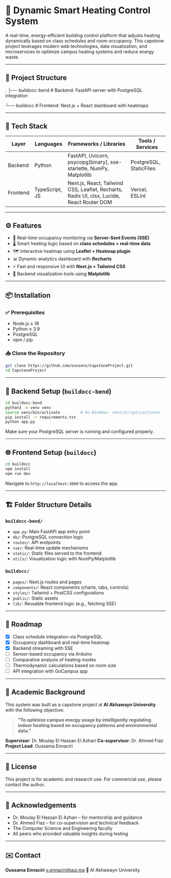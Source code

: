 # 🧠 Dynamic Smart Heating Control System

A real-time, energy-efficient building control platform that adjusts heating dynamically based on class schedules and room occupancy. This capstone project leverages modern web technologies, data visualization, and microservices to optimize campus heating systems and reduce energy waste.

---

## 📂 Project Structure

.
├── buildocc-bend     # Backend: FastAPI server with PostgreSQL integration

└── buildocc          # Frontend: Next.js + React dashboard with heatmaps


---

## 🧰 Tech Stack

| Layer     | Languages         | Frameworks / Libraries                                                                       | Tools / Services           |
|-----------|------------------|-----------------------------------------------------------------------------------------------|----------------------------|
| Backend   | Python            | FastAPI, Uvicorn, psycopg[binary], sse-starlette, NumPy, Matplotlib                         | PostgreSQL, StaticFiles    |
| Frontend  | TypeScript, JS    | Next.js, React, Tailwind CSS, Leaflet, Recharts, Radix UI, clsx, Lucide, React Router DOM   | Vercel, ESLint             |

---

## ⚙️ Features

- 🔄 Real-time occupancy monitoring via **Server-Sent Events (SSE)**
- 🌡️ Smart heating logic based on **class schedules + real-time data**
- 🗺️ Interactive heatmap using **Leaflet + Heatmap plugin**
- 📊 Dynamic analytics dashboard with **Recharts**
- ⚡ Fast and responsive UI with **Next.js + Tailwind CSS**
- 🧪 Backend visualization tools using **Matplotlib**

---

## 📦 Installation

### ✅ Prerequisites

- Node.js ≥ 18  
- Python ≥ 3.9  
- PostgreSQL  
- npm / pip

### 📥 Clone the Repository

```bash
git clone https://github.com/oussenn/CapstoneProject.git
cd CapstoneProject
````

---

## 🔧 Backend Setup (`buildocc-bend`)

```bash
cd buildocc-bend
python3 -m venv venv
source venv/bin/activate         # On Windows: venv\Scripts\activate
pip install -r requirements.txt
python app.py
```

Make sure your PostgreSQL server is running and configured properly.

---

## 🌐 Frontend Setup (`buildocc`)

```bash
cd buildocc
npm install
npm run dev
```

Navigate to `http://localhost:3000` to access the app.

---

## 🏗 Folder Structure Details

### `buildocc-bend/`

* `app.py`: Main FastAPI app entry point
* `db/`: PostgreSQL connection logic
* `routes/`: API endpoints
* `sse/`: Real-time update mechanisms
* `static/`: Static files served to the frontend
* `utils/`: Visualization logic with NumPy/Matplotlib

### `buildocc/`

* `pages/`: Next.js routes and pages
* `components/`: React components (charts, tabs, controls)
* `styles/`: Tailwind + PostCSS configurations
* `public/`: Static assets
* `lib/`: Reusable frontend logic (e.g., fetching SSE)

---

## 📅 Roadmap

* [x] Class schedule integration via PostgreSQL
* [x] Occupancy dashboard and real-time heatmap
* [x] Backend streaming with SSE
* [ ] Sensor-based occupancy via Arduino
* [ ] Comparative analysis of heating modes
* [ ] Thermodynamic calculations based on room size
* [ ] API integration with GoCampus app

---

## 📘 Academic Background

This system was built as a capstone project at **Al Akhawayn University** with the following objective:

> **“To optimize campus energy usage by intelligently regulating indoor heating based on occupancy patterns and environmental data.”**

**Supervisor**: Dr. Moulay El Hassan El Azhari
**Co-supervisor**: Dr. Ahmed Fiaz
**Project Lead**: Oussama Ennaciri

---

## 📜 License

This project is for academic and research use. For commercial use, please contact the author.

---

## 🙌 Acknowledgements

* Dr. Moulay El Hassan El Azhari – for mentorship and guidance
* Dr. Ahmed Fiaz – for co-supervision and technical feedback
* The Computer Science and Engineering faculty
* All peers who provided valuable insights during testing

---

## ✉️ Contact

**Oussama Ennaciri**
o.ennaciri@aui.ma
📍 Al Akhawayn University
